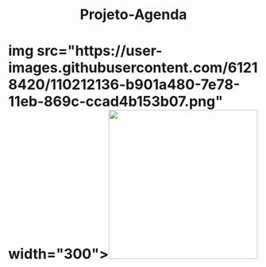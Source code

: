 <h1 align="center"> Projeto-Agenda <h1>

<table>
  <tr>img src="https://user-images.githubusercontent.com/61218420/110212136-b901a480-7e78-11eb-869c-ccad4b153b07.png" width="300"></tr>
  <tr><img src="https://user-images.githubusercontent.com/61218420/110212051-4b557880-7e78-11eb-815e-0fafa6475d53.png" width="300"></tr>
</table>

